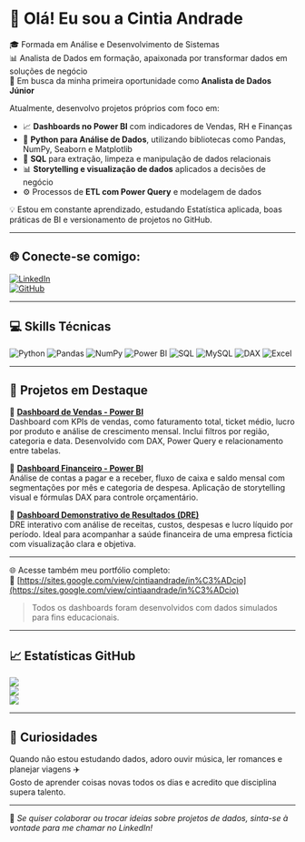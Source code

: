 # 👋 Olá! Eu sou a Cintia Andrade

🎓 Formada em Análise e Desenvolvimento de Sistemas  
📊 Analista de Dados em formação, apaixonada por transformar dados em soluções de negócio  
🚀 Em busca da minha primeira oportunidade como **Analista de Dados Júnior**  

Atualmente, desenvolvo projetos próprios com foco em:

- 📈 **Dashboards no Power BI** com indicadores de Vendas, RH e Finanças  
- 🐍 **Python para Análise de Dados**, utilizando bibliotecas como Pandas, NumPy, Seaborn e Matplotlib  
- 💾 **SQL** para extração, limpeza e manipulação de dados relacionais  
- 📊 **Storytelling e visualização de dados** aplicados a decisões de negócio  
- ⚙️ Processos de **ETL com Power Query** e modelagem de dados  

💡 Estou em constante aprendizado, estudando Estatística aplicada, boas práticas de BI e versionamento de projetos no GitHub.

---

## 🌐 **Conecte-se comigo:**

[![LinkedIn](https://img.shields.io/badge/LinkedIn-%230077B5.svg?style=for-the-badge&logo=linkedin&logoColor=white)](https://www.linkedin.com/in/cintia-psandrade)  
[![GitHub](https://img.shields.io/badge/GitHub-100000?style=for-the-badge&logo=github&logoColor=white)](https://github.com/Cintiabge)

---

## 💻 **Skills Técnicas**

![Python](https://img.shields.io/badge/Python-3776AB.svg?style=for-the-badge&logo=python&logoColor=white)
![Pandas](https://img.shields.io/badge/Pandas-150458.svg?style=for-the-badge&logo=pandas&logoColor=white)
![NumPy](https://img.shields.io/badge/NumPy-013243.svg?style=for-the-badge&logo=numpy&logoColor=white)
![Power BI](https://img.shields.io/badge/Power%20BI-F2C811.svg?style=for-the-badge&logo=powerbi&logoColor=white)
![SQL](https://img.shields.io/badge/SQL-4479A1.svg?style=for-the-badge&logo=mysql&logoColor=white)
![MySQL](https://img.shields.io/badge/MySQL-005C84.svg?style=for-the-badge&logo=mysql&logoColor=white)
![DAX](https://img.shields.io/badge/DAX-003865?style=for-the-badge&logo=data&logoColor=white)
![Excel](https://img.shields.io/badge/Excel-217346?style=for-the-badge&logo=microsoft-excel&logoColor=white)

---

## 🚀 Projetos em Destaque

📌 [**Dashboard de Vendas - Power BI**](https://app.powerbi.com/view?r=eyJrIjoiMjg1ZmM1MzctNzdmNy00MjU4LWIxNTYtYjg2OWEyYTE5ODQ4IiwidCI6IjY1OWNlMmI4LTA3MTQtNDE5OC04YzM4LWRjOWI2MGFhYmI1NyJ9)  
Dashboard com KPIs de vendas, como faturamento total, ticket médio, lucro por produto e análise de crescimento mensal. Inclui filtros por região, categoria e data. Desenvolvido com DAX, Power Query e relacionamento entre tabelas.

📌 [**Dashboard Financeiro - Power BI**](https://app.powerbi.com/view?r=eyJrIjoiZWZhN2JkODMtNjk2MS00MWE5LWI5ZDQtNDhmNWU0YTgwMGQ3IiwidCI6IjY1OWNlMmI4LTA3MTQtNDE5OC04YzM4LWRjOWI2MGFhYmI1NyJ9)  
Análise de contas a pagar e a receber, fluxo de caixa e saldo mensal com segmentações por mês e categoria de despesa. Aplicação de storytelling visual e fórmulas DAX para controle orçamentário.

📌 [**Dashboard Demonstrativo de Resultados (DRE)**](https://app.powerbi.com/view?r=eyJrIjoiZTZhYzE0ZjctYTMxMi00NzgwLTkyN2MtM2RkMDU5NGZmMTQxIiwidCI6IjY1OWNlMmI4LTA3MTQtNDE5OC04YzM4LWRjOWI2MGFhYmI1NyJ9)  
DRE interativo com análise de receitas, custos, despesas e lucro líquido por período. Ideal para acompanhar a saúde financeira de uma empresa fictícia com visualização clara e objetiva.

---

🌐 Acesse também meu portfólio completo:  
🔗 [https://sites.google.com/view/cintiaandrade/in%C3%ADcio](https://sites.google.com/view/cintiaandrade/in%C3%ADcio)

> Todos os dashboards foram desenvolvidos com dados simulados para fins educacionais.

---

## 📈 **Estatísticas GitHub**

![](https://github-readme-stats.vercel.app/api?username=Cintiabge&theme=radical&hide_border=false&include_all_commits=true&count_private=true)  
![](https://github-readme-streak-stats.herokuapp.com/?user=Cintiabge&theme=radical&hide_border=false)  
![](https://github-readme-stats.vercel.app/api/top-langs/?username=Cintiabge&theme=radical&hide_border=false&layout=compact)

---

## 🎵 Curiosidades

Quando não estou estudando dados, adoro ouvir música, ler romances e planejar viagens ✈️  
Gosto de aprender coisas novas todos os dias e acredito que disciplina supera talento.

---

💬 *Se quiser colaborar ou trocar ideias sobre projetos de dados, sinta-se à vontade para me chamar no LinkedIn!*


